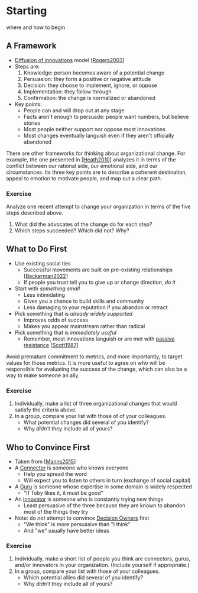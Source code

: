 # Starting

<p class="subtitle" markdown="1">where and how to begin</p>

## A Framework

-   [Diffusion of innovations](g:innovation-diffusion) model [[Rogers2003](b:Rogers2003)]
-   Steps are:
    1.  Knowledge: person becomes aware of a potential change
    2.  Persuasion: they form a positive or negative attitude
    3.  Decision: they choose to implement, ignore, or oppose
    4.  Implementation: they follow through
    5.  Confirmation: the change is normalized or abandoned
-   Key points:
    -   People can and will drop out at any stage
    -   Facts aren't enough to persuade: people want numbers, but believe stories
    -   Most people neither support nor oppose most innovations
    -   Most changes eventually languish even if they aren't officially abandoned

<div class="callout" markdown="1">

There are other frameworks for thinking about organizational change.
For example, the one presented in [[Heath2010](b:Heath2010)]
analyzes it in terms of the conflict between our rational side,
our emotional side,
and our circumstances.
Its three key points are to describe a coherent destination,
appeal to emotion to motivate people,
and map out a clear path.

</div>

<section class="exercise" markdown="1">

### Exercise

Analyze one recent attempt to change your organization in terms of the five steps described above.

1.  What did the advocates of the change do for each step?
1.  Which steps succeeded? Which did not? Why?

</section>

## What to Do First

-   Use existing social ties
    -   Successful movements are built on pre-existing relationships [[Beckerman2022](b:Beckerman2022)]
    -   If people you trust tell you to give up or change direction, *do it*
-   Start with *something small*
    -   Less intimidating
    -   Gives you a chance to build skills and community
    -   Less damaging to your reputation if you abandon or retract
-   Pick something that is *already widely supported*
    -   Improves odds of success
    -   Makes you appear mainstream rather than radical
-   Pick something that is *immediately useful*
    -   Remember, most innovations languish or are met with [passive resistance](g:passive-resistance)
        [[Scott1987](b:Scott1987)]

<div class="callout" markdown="1">

Avoid premature commitment to metrics,
and more importantly,
to target values for those metrics.
It is more useful to agree on
who will be responsible for evaluating the success of the change,
which can also be a way to make someone an ally.

</div>

<section class="exercise" markdown="1">

### Exercise

1.  Individually, make a list of three organizational changes that would satisfy the criteria above.
1.  In a group, compare your list with those of of your colleagues.
    -   What potential changes did several of you identify?
    -   Why *didn't* they include all of yours?

</section>

## Who to Convince First

-   Taken from [[Manns2015](b:Manns2015)]
-   A [Connector](g:connector) is someone who knows everyone
    -   Help you spread the word
    -   Will expect you to listen to others in turn (exchange of social capital)
-   A [Guru](g:guru) is someone whose expertise in some domain is widely respected
    -   "If Toby likes it, it must be good"
-   An [Innovator](g:innovator) is someone who is constantly trying new things
    -   Least persuasive of the three because they are known to abandon most of the things they try
-   Note: do *not* attempt to convince [Decision Owners](g:decision-owner) first
    -   "We think" is more persuasive than "I think"
    -   And "we" usually have better ideas

<section class="exercise" markdown="1">

### Exercise

1.  Individually, make a short list of people you think are connectors, gurus, and/or innovators in your organization.
    (Include yourself if appropriate.)
1.  In a group, compare your list with those of your colleagues.
    -   Which potential allies did several of you identify?
    -   Why *didn't* they include all of yours?

</section>
